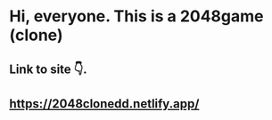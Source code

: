 # Hi, everyone. This is a 2048game (clone)

## Link to site 👇.

## https://2048clonedd.netlify.app/


